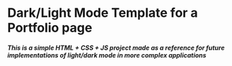 # Dark/Light Mode Template for a Portfolio page

##### This is a simple HTML + CSS + JS project made as a reference for future implementations of light/dark mode in more complex applications
